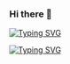 ### Hi there 👋

[![Typing SVG](https://readme-typing-svg.herokuapp.com?font=Tiro+Devanagari+Marathi&multiline=true&lines=I'm+studying+SWIFT+)](https://git.io/typing-svg)

[![Typing SVG](https://readme-typing-svg.herokuapp.com?font=Tiro+Devanagari+Marathi&color=2F8F9D&multiline=true&lines=I+want+to+become+a+Junior+iOS)](https://git.io/typing-svg)


<!--
**georg1856/georg1856** is a ✨ _special_ ✨ repository because its `README.md` (this file) appears on your GitHub profile.

Here are some ideas to get you started:

- 🔭 I’m currently working on ...
- 🌱 I’m currently learning ...
- 👯 I’m looking to collaborate on ...
- 🤔 I’m looking for help with ...
- 💬 Ask me about ...
- 📫 How to reach me: ...
- 😄 Pronouns: ...
- ⚡ Fun fact: ...
-->
